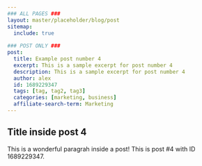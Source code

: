 ```yaml
---
### ALL PAGES ###
layout: master/placeholder/blog/post
sitemap:
  include: true
  
### POST ONLY ###
post:
  title: Example post number 4
  excerpt: This is a sample excerpt for post number 4
  description: This is a sample excerpt for post number 4
  author: alex
  id: 1689229347
  tags: [tag, tag2, tag3]
  categories: [marketing, business]
  affiliate-search-term: Marketing
---
```


## Title inside post 4
This is a wonderful paragrah inside a post! This is post #4 with ID 1689229347.
